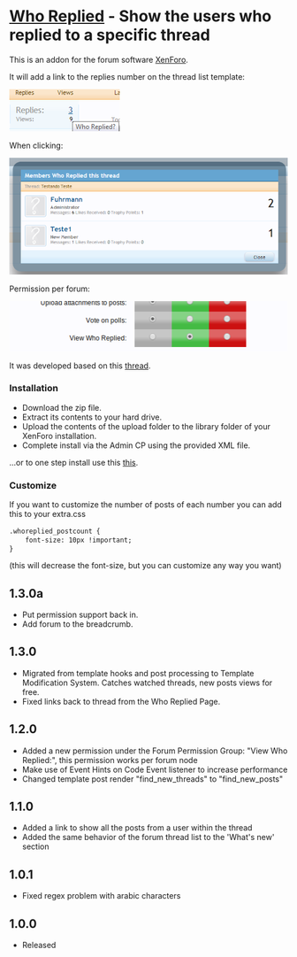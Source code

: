 # [Who Replied](http://xenforo.com/community/resources/who-replied.1537/) - Show the users who replied to a specific thread

This is an addon for the forum software [XenForo](http://www.xenforo.com).

It will add a link to the replies number on the thread list template:

![default behavior](default1.png)

When clicking:

![default behavior](default.png)

Permission per forum:

![permission per forum](default2.png)

It was developed based on this [thread](http://xenforo.com/community/threads/view-all-the-users-who-replied-to-a-thread.46076/).

### Installation

- Download the zip file.
- Extract its contents to your hard drive.
- Upload the contents of the upload folder to the library folder of your XenForo installation.
- Complete install via the Admin CP using the provided XML file.

...or to one step install use this [this](http://xenforo.com/community/resources/add-on-install-upgrade.960/).

### Customize
If you want to customize the number of posts of each number you can add this to your extra.css

```
.whoreplied_postcount {
    font-size: 10px !important;
}
```

(this will decrease the font-size, but you can customize any way you want)

## 1.3.0a
- Put permission support back in.
- Add forum to the breadcrumb.

## 1.3.0
- Migrated from template hooks and post processing to Template Modification System. Catches watched threads, new posts views for free.
- Fixed links back to thread from the Who Replied Page.

## 1.2.0
- Added a new permission under the Forum Permission Group: "View Who Replied:", this permission works per forum node
- Make use of Event Hints on Code Event listener to increase performance
- Changed template post render "find_new_threads" to "find_new_posts"

## 1.1.0
- Added a link to show all the posts from a user within the thread
- Added the same behavior of the forum thread list to the 'What's new' section

## 1.0.1
- Fixed regex problem with arabic characters

## 1.0.0
- Released
